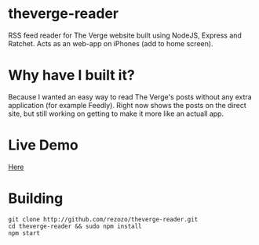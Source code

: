 # theverge-reader
RSS feed reader for The Verge website built using NodeJS, Express and Ratchet.
Acts as an web-app on iPhones (add to home screen).

# Why have I built it?
Because I wanted an easy way to read The Verge's posts without any extra application (for example Feedly).
Right now shows the posts on the direct site, but still working on getting to make it more like an actuall app.

# Live Demo
<a href="http://theverge-jonathano.c9.io" target="_blank">Here</a>

# Building
``` shell
git clone http://github.com/rezozo/theverge-reader.git
cd theverge-reader && sudo npm install
npm start
```
